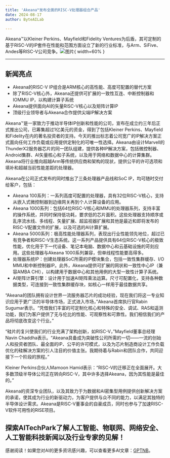 ```yaml
---
title: 'Akeana™发布全面的RISC-V处理器组合产品'
date: 2024-08-17
author: ByteAILab

---
```


Akeana™以Kleiner Perkins、Mayfield和Fidelity Ventures为后盾，其可定制的基于RISC-V的IP套件在性能和范围方面设立了新的行业标准，与Arm、SiFive、Andes等RISC-V公司竞争。![图片](https://ai-techpark.com/wp-content/uploads/2024/08/Akeana-960x540.jpg){ width=60% }

---


## 新闻亮点

- Akeana的RISC-V IP组合是ARM核心的高性能、高度可配置的替代方案
- 除了RISC-V核心外，Akeana还提供可扩展的一致性互连、中断控制器和IOMMU IP，以构建计算子系统
- Akeana提供面向AI的矢量RISC-V核心以及矩阵计算IP
- 顶级行业领导者与Akeana合作提供尖端IP解决方案

Akeana™是一家致力于推动半导体IP创新和性能的公司，宣布在成立约三年后正式推出公司，已筹集超过1亿美元的资金，得到了包括Kleiner Perkins、Mayfield和Fidelity在内的著名投资者的支持。今天的推出标志着公司宽广的IP解决方案正式面向任何工作负载或应用提供定制化的可唯一性选择。Akeana由设计Marvell的ThunderX2服务器芯片的同一团队组建，提供各种IP解决方案，包括微控制器、Android集群、AI矢量核心和子系统，以及用于网络和数据中心的计算集群。Akeana将行业推向超越Arm等传统供应商和架构的现状，提供公平的许可选项和填补和超越当前性能差距的处理器。

Akeana在公司正式发布的同时推出了三条处理器产品线和SoC IP，均可随时交付给客户，包括：

- Akeana 100系列：一系列高度可配置的处理器，具有32位RISC-V核心，支持从嵌入式微控制器到边缘网关再到个人计算设备的应用。
- Akeana 1000系列：包括64位RISC-V核心和MMU的处理器系列，支持丰富的操作系统，并同时保持低功耗，要求低的芯片面积。这些处理器支持顺序或乱序流水线、多线程、矢量扩展、超监视器扩展和其他是最近和即将发布的RISC-V配置文件的扩展，以及可选的AI计算扩展。
- Akeana 5000系列：极高性能处理器系列，表现出行业性能领先地位，超过已有竞争者和RISC-V生态系统。这一系列产品提供具有64位RISC-V核心的极致性能，优化用于下一代设备、笔记本电脑、数据中心和云基础设施的苛刻应用。这些处理器与Akeana 1000系列兼容，但单线程性能要高得多。
- 处理器系统IP：创建处理器SoC所需的IP模块集合，包括一致性集群缓存、I/O MMU和中断控制器IP。此外，Akeana提供可扩展的网状和一致性中心IP（兼容AMBA CHI），以构建用于数据中心和其他用例的大型一致性计算子系统。
- AI矩阵计算引擎：设计用于加速AI矩阵乘法运算。尺寸可配置化，支持各种数据类型，可连接到一致性集群缓存块，如核心一样用于最佳数据共享。

“Akeana的团队拥有设计世界一流服务器芯片的成功经验，现在我们将这一专业知识应用于更广泛的半导体市场，正式进入市场，”Akeana首席执行官Rabin Sugumar表示。“凭借我们丰富的可定制化核心和特殊的安全、调试、RAS和遥测功能，我们为客户提供了无与伦比的性能、可观察性和可靠性。我们相信我们的产品将彻底改变这个行业。”

“硅片的复兴使我们的行业充满了架构创新，如RISC-V，”Mayfield董事总经理Navin Chaddha表示。“Akeana具备成为突破性公司所需的一切——一流的创始人和投资者团队、最全面的IP、公平的许可模式，以及为芯片制造商设计工作负载优化的硅解决方案的引人注目的价值主张。我期待着与Rabin和团队合作，共同迎接下一个阶段的旅程。”

Kleiner Perkins合伙人Mamoon Hamid表示：“RISC-V的迁移正在全面展开。大多数顶级半导体公司正在转向RISC-V，其中许多选择Akeana，因为其性能是最佳的。”

Akeana的资深专业团队，以及其致力于为数据和AI密集型用例提供创新解决方案的承诺，使其成为行业的新驱动力，为客户提供与众不同的能力，以满足其独特的半导体设计需求。Akeana是RISC-V董事会的自豪成员，同时也参与了加速RISC-V软件可用性的RISE项目。

探索AITechPark了解人工智能、物联网、网络安全、人工智能科技新闻以及行业专家的见解！
---
感谢阅读！如果您对AI的更多资讯感兴趣，可以查看更多AI文章：[GPTNB](https://gptnb.com)。